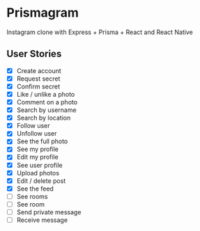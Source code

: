 # Prismagram
Instagram clone with Express + Prisma + React and React Native

## User Stories

- [x] Create account
- [x] Request secret
- [x] Confirm secret
- [x] Like / unlike a photo
- [x] Comment on a photo
- [x] Search by username
- [x] Search by location
- [x] Follow user
- [x] Unfollow user
- [x] See the full photo
- [x] See my profile
- [x] Edit my profile
- [x] See user profile
- [x] Upload photos
- [x] Edit / delete post
- [x] See the feed
- [ ] See rooms
- [ ] See room
- [ ] Send private message
- [ ] Receive message